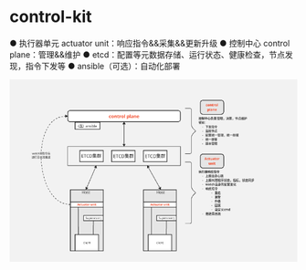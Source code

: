 # control-kit

● 执行器单元 actuator unit：响应指令&&采集&&更新升级
● 控制中心 control plane：管理&&维护
● etcd：配置等元数据存储、运行状态、健康检查，节点发现，指令下发等
● ansible（可选）：自动化部署

![img.png](doc/img.png)
